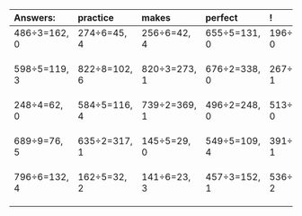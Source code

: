 | Answers: | practice | makes | perfect | ! |
| :--- | :--- | :--- | :--- | :--- |
| 486÷3=162, 0 | 274÷6=45, 4 | 256÷6=42, 4 | 655÷5=131, 0 | 196÷7=28, 0 | 
|   |   |   |   |   | 
|   |   |   |   |   | 
|   |   |   |   |   | 
| 598÷5=119, 3 | 822÷8=102, 6 | 820÷3=273, 1 | 676÷2=338, 0 | 267÷2=133, 1 | 
|   |   |   |   |   | 
|   |   |   |   |   | 
|   |   |   |   |   | 
| 248÷4=62, 0 | 584÷5=116, 4 | 739÷2=369, 1 | 496÷2=248, 0 | 513÷9=57, 0 | 
|   |   |   |   |   | 
|   |   |   |   |   | 
|   |   |   |   |   | 
| 689÷9=76, 5 | 635÷2=317, 1 | 145÷5=29, 0 | 549÷5=109, 4 | 391÷6=65, 1 | 
|   |   |   |   |   | 
|   |   |   |   |   | 
|   |   |   |   |   | 
| 796÷6=132, 4 | 162÷5=32, 2 | 141÷6=23, 3 | 457÷3=152, 1 | 536÷3=178, 2 | 
|   |   |   |   |   | 
|   |   |   |   |   | 
|   |   |   |   |   | 
